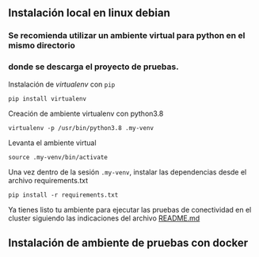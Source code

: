 ## Instalación local en linux debian
### Se recomienda utilizar un ambiente virtual para python en el mismo directorio 
### donde se descarga el proyecto de pruebas.

Instalación de *virtualenv* con `pip`
```
pip install virtualenv
```

Creación de ambiente virtualenv con python3.8
```
virtualenv -p /usr/bin/python3.8 .my-venv
```

Levanta el ambiente virtual
```
source .my-venv/bin/activate
```

Una vez dentro de la sesión `.my-venv`, instalar las dependencias 
desde el archivo requirements.txt
```
pip install -r requirements.txt
```

Ya tienes listo tu ambiente para ejecutar las pruebas de conectividad
en el cluster siguiendo las indicaciones del archivo [README.md](./README.md)


## Instalación de ambiente de pruebas con docker
